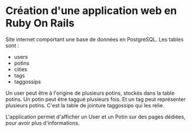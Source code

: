 # Création d'une application web en Ruby On Rails

Site internet comportant une base de données en PostgreSQL. 
Les tables sont : 
- users
- potins
- cities
- tags
- taggossips

Un user peut être à l'origine de plusieurs potins, stockés dans la table potins. Un potin peut être taggué plusieurs fois. Et un tag peut représenter plusieurs potins. C'est la table de jointure taggossips qui les relie. 

L'application permet d'afficher un User et un Potin sur des pages dédiées, pour avoir plus d'informations.

